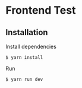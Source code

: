 
# Frontend Test

## Installation

Install dependencies
```
$ yarn install
```

Run
```
$ yarn run dev
```